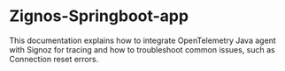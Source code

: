 # Zignos-Springboot-app
This documentation explains how to integrate OpenTelemetry Java agent with Signoz for tracing and how to troubleshoot common issues, such as Connection reset errors.
